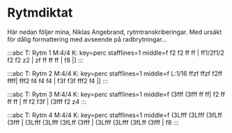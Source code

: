 ---
---

# Rytmdiktat
Här nedan följer mina, Niklas Angebrand, rytmtranskriberingar. Med ursäkt för dålig formattering med avseende på radbrytningar...

:::abc
T: Rytm 1
M:4/4
K: key=perc stafflines=1 middle=f
f2 f2 ff ff | ff1/2f1/2 f2 f2 z2 | zf ff ff ff | f8 |]
:::

:::abc
T: Rytm 2
M:4/4
K: key=perc stafflines=1 middle=f
L:1/16
ffzf ffzf f2ff ffff| fff2 f4 f4 f4 | f3f f3f fff2 f4 |]
:::

:::abc
T: Rytm 3
M:4/4
K: key=perc stafflines=1 middle=f
(3fff (3fff ff ff| f2 ff ff ff | ff f2 f3f | (3fff f2 z4
:::

:::abc
T: Rytm 4
M:4/4
K: key=perc stafflines=1 middle=f
(3Lfff (3Lfff (3fLff (3fff | (3Lfff (3Lfff (3fLff (3fff | (3Lfff (3Lfff (3fLff (3fff | f8
:::

